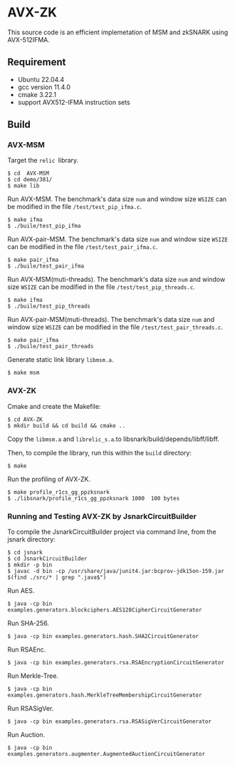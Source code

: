# AVX-ZK

This source code is an efficient implemetation of MSM and zkSNARK using AVX-512IFMA.

## Requirement

- Ubuntu 22.04.4
- gcc version 11.4.0 
- cmake 3.22.1
- support AVX512-IFMA instruction sets

## Build

### AVX-MSM

 Target the `relic `library.

```shell
$ cd  AVX-MSM
$ cd demo/381/
$ make lib
```

Run AVX-MSM. The benchmark's data size `num` and window size `WSIZE` can be modified in the file `/test/test_pip_ifma.c`.

```shell
$ make ifma
$ ./buile/test_pip_ifma
```

Run AVX-pair-MSM. The benchmark's data size `num` and window size `WSIZE` can be modified in the file `/test/test_pair_ifma.c`.

```shell
$ make pair_ifma
$ ./buile/test_pair_ifma
```

Run AVX-MSM(muti-threads). The benchmark's data size `num` and window size `WSIZE` can be modified in the file `/test/test_pip_threads.c`.

```shell
$ make ifma
$ ./buile/test_pip_threads
```

Run AVX-pair-MSM(muti-threads). The benchmark's data size `num` and window size `WSIZE` can be modified in the file `/test/test_pair_threads.c`.

```shell
$ make pair_ifma
$ ./buile/test_pair_threads
```

Generate static link library `libmsm.a`.

```shell
$ make msm

```

### AVX-ZK

Cmake and create the Makefile:

```shell
$ cd AVX-ZK
$ mkdir build && cd build && cmake ..
```

Copy the `libmsm.a` and `librelic_s.a`.to libsnark/build/depends/libff/libff.

Then, to compile the library, run this within the `build` directory:

```shell
$ make
```

Run the profiling of AVX-ZK.

```shell
$ make profile_r1cs_gg_ppzksnark
$ ./libsnark/profile_r1cs_gg_ppzksnark 1000  100 bytes
```

### Running and Testing AVX-ZK by JsnarkCircuitBuilder

To compile the JsnarkCircuitBuilder project via command line, from the jsnark directory:

```shell
$ cd jsnark
$ cd JsnarkCircuitBuilder
$ mkdir -p bin
$ javac -d bin -cp /usr/share/java/junit4.jar:bcprov-jdk15on-159.jar  $(find ./src/* | grep ".java$")
```



Run AES.

```shell
$ java -cp bin examples.generators.blockciphers.AES128CipherCircuitGenerator
```

Run SHA-256.

```shell
$ java -cp bin examples.generators.hash.SHA2CircuitGenerator
```



Run RSAEnc.

```shell
$ java -cp bin examples.generators.rsa.RSAEncryptionCircuitGenerator
```



Run Merkle-Tree.

```shell
$ java -cp bin examples.generators.hash.MerkleTreeMembershipCircuitGenerator
```



Run RSASigVer.

```shell
$ java -cp bin examples.generators.rsa.RSASigVerCircuitGenerator
```

Run Auction.

```shell
$ java -cp bin examples.generators.augmenter.AugmentedAuctionCircuitGenerator
```

